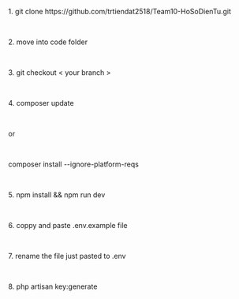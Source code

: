 <p>1. git clone https://github.com/trtiendat2518/Team10-HoSoDienTu.git</p>
<br>
<p>2. move into code folder</p>
<br>
<p>3. git checkout < your branch > </p>
<br>
<p>4. composer update</p>
<br>
<p>or</p>
<br>
<p>composer install --ignore-platform-reqs</p>
<br>
<p>5. npm install && npm run dev</p>
<br>
<p>6. coppy and paste .env.example file</p>
<br>
<p>7. rename the file just pasted to .env</p>
<br>
<p>8. php artisan key:generate</p>
<br>